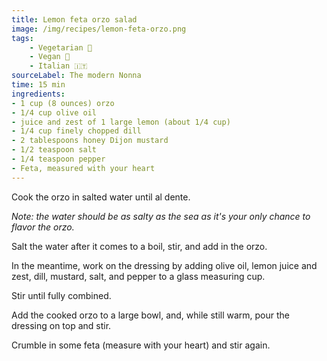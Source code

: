 ```yaml
---
title: Lemon feta orzo salad
image: /img/recipes/lemon-feta-orzo.png
tags:
    - Vegetarian 🌿
    - Vegan 🌱
    - Italian 🇮🇹
sourceLabel: The modern Nonna
time: 15 min
ingredients:
- 1 cup (8 ounces) orzo
- 1/4 cup olive oil
- juice and zest of 1 large lemon (about 1/4 cup)
- 1/4 cup finely chopped dill
- 2 tablespoons honey Dijon mustard
- 1/2 teaspoon salt
- 1/4 teaspoon pepper
- Feta, measured with your heart
---
```


Cook the orzo in salted water until al dente. 

*Note: the water should be as salty as the sea as it's your only chance to flavor the orzo.*

Salt the water after it comes to a boil, stir, and add in the orzo.

In the meantime, work on the dressing by adding olive oil, lemon juice and zest, dill, mustard, salt, and pepper to a glass measuring cup. 

Stir until fully combined.

Add the cooked orzo to a large bowl, and, while still warm, pour the dressing on top and stir. 

Crumble in some feta (measure with your heart) and stir again.
